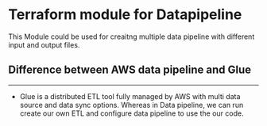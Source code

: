 # Terraform module for Datapipeline

This Module could be used for creaitng multiple data pipeline with different input and output files.



## Difference between AWS data pipeline and Glue
-------------------------------------------------
- Glue is a distributed ETL tool fully managed by AWS with multi data source and data sync options. Whereas in Data pipeline, we can run create our own ETL and configure data pipeline to use the our code.
